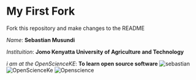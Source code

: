 # My First Fork
Fork this repository and make changes to the README

_Name_:  **Sebastian Musundi**

_Instituition_:  **Jomo Kenyatta University of Agriculture and Technology**

_i am at the OpenScienceKE_:  **To learn open source software**
![sebastian](https://pbs.twimg.com/profile_images/882176316711284736/I1JoDorH_400x400.jpg)
![OpenScienceKe](hhttps://pbs.twimg.com/media/DkJt8CcX0AEY9Lk.jpg)
![Openscience](https://pbs.twimg.com/media/DkJt8CcX0AEY9Lk.jpg)


